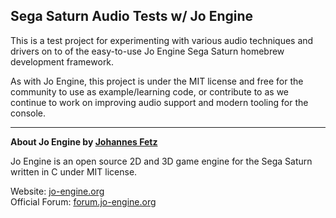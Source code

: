 Sega Saturn Audio Tests w/ Jo Engine
-------------

This is a test project for experimenting with various audio techniques and drivers on to of the easy-to-use Jo Engine Sega Saturn homebrew development framework.

As with Jo Engine, this project is under the MIT license and free for the community to use as example/learning code, or contribute to as we continue to work on improving audio support and modern tooling for the console.

-------------

**About Jo Engine by [Johannes Fetz](https://github.com/johannes-fetz/joengine)**

Jo Engine is an open source 2D and 3D game engine for the Sega Saturn written in C under MIT license.

Website: [jo-engine.org](https://jo-engine.org/)  
Official Forum: [forum.jo-engine.org](https://forum.jo-engine.org/)
